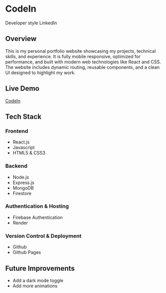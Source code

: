 # CodeIn
Developer style LinkedIn

## Overview
This is my personal portfolio website showcasing my projects, technical skills, and experience. It is fully mobile responsive, optimized for performance, and built with modern web technologies like React and CSS. The website includes dynamic routing, reusable components, and a clean UI designed to highlight my work.

## Live Demo
[CodeIn](https://anth117.github.io/CodeIn)

## Tech Stack
### **Frontend**
- React.js
- Javascript
- HTML5 & CSS3

### **Backend**
- Node.js
- Express.js
- MongoDB
- Firestore

### **Authentication & Hosting**
- Firebase Authentication
- Render
  
### **Version Control & Deployment**
- Github
- Github Pages

## Future Improvements
- Add a dark mode toggle
- Add more animations
